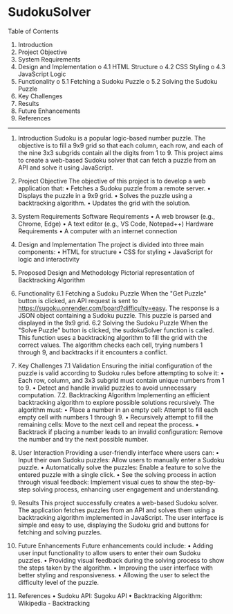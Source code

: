 # SudokuSolver
Table of Contents
1.	Introduction
2.	Project Objective
3.	System Requirements
4.	Design and Implementation
o	4.1 HTML Structure
o	4.2 CSS Styling
o	4.3 JavaScript Logic
5.	Functionality
o	5.1 Fetching a Sudoku Puzzle
o	5.2 Solving the Sudoku Puzzle
6.	Key Challenges
7.	Results
8.	Future Enhancements
9.	References
________________________________________
1. Introduction
Sudoku is a popular logic-based number puzzle. The objective is to fill a 9x9 grid so that each column, each row, and each of the nine 3x3 subgrids contain all the digits from 1 to 9. This project aims to create a web-based Sudoku solver that can fetch a puzzle from an API and solve it using JavaScript.
2. Project Objective
The objective of this project is to develop a web application that:
•	Fetches a Sudoku puzzle from a remote server.
•	Displays the puzzle in a 9x9 grid.
•	Solves the puzzle using a backtracking algorithm.
•	Updates the grid with the solution.
3. System Requirements
Software Requirements
•	A web browser (e.g., Chrome, Edge)
•	A text editor (e.g., VS Code, Notepad++)
Hardware Requirements
•	A computer with an internet connection
4. Design and Implementation
The project is divided into three main components:
•	HTML for structure
•	CSS for styling
•	JavaScript for logic and interactivity
5.  Proposed Design and Methodology
Pictorial representation of Backtracking Algorithm 
 

6. Functionality
6.1 Fetching a Sudoku Puzzle
When the "Get Puzzle" button is clicked, an API request is sent to https://sugoku.onrender.com/board?difficulty=easy. The response is a JSON object containing a Sudoku puzzle. This puzzle is parsed and displayed in the 9x9 grid.
6.2 Solving the Sudoku Puzzle
When the "Solve Puzzle" button is clicked, the sudokuSolver function is called. This function uses a backtracking algorithm to fill the grid with the correct values. The algorithm checks each cell, trying numbers 1 through 9, and backtracks if it encounters a conflict.
7. Key Challenges
7.1  Validation
Ensuring the initial configuration of the puzzle is valid according to Sudoku rules before attempting to solve it:
•	Each row, column, and 3x3 subgrid must contain unique numbers from 1 to 9.
•	Detect and handle invalid puzzles to avoid unnecessary computation.
7.2. Backtracking Algorithm
Implementing an efficient backtracking algorithm to explore possible solutions recursively. The algorithm must:
•	Place a number in an empty cell: Attempt to fill each empty cell with numbers 1 through 9.
•	Recursively attempt to fill the remaining cells: Move to the next cell and repeat the process.
•	Backtrack if placing a number leads to an invalid configuration: Remove the number and try the next possible number.
8. User Interaction
Providing a user-friendly interface where users can:
•	Input their own Sudoku puzzles: Allow users to manually enter a Sudoku puzzle.
•	Automatically solve the puzzles: Enable a feature to solve the entered puzzle with a single click.
•	See the solving process in action through visual feedback: Implement visual cues to show the step-by-step solving process, enhancing user engagement and understanding.
9. Results
This project successfully creates a web-based Sudoku solver. The application fetches puzzles from an API and solves them using a backtracking algorithm implemented in JavaScript. The user interface is simple and easy to use, displaying the Sudoku grid and buttons for fetching and solving puzzles.
 

 
10. Future Enhancements
Future enhancements could include:
•	Adding user input functionality to allow users to enter their own Sudoku puzzles.
•	Providing visual feedback during the solving process to show the steps taken by the algorithm.
•	Improving the user interface with better styling and responsiveness.
•	Allowing the user to select the difficulty level of the puzzle.
10. References
•	Sudoku API: Sugoku API
•	Backtracking Algorithm: Wikipedia - Backtracking
